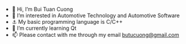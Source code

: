 - 👋 Hi, I’m Bui Tuan Cuong
- 👀 I’m interested in Automotive Technology and Automotive Software 
- ⚓ My basic programming language is C/C++
- 🌱 I’m currently learning Qt
- 📫 Please contact with me through my email butucuong@gmail.com
<!---
butucuong/butucuong is a ✨ special ✨ repository because its `README.md` (this file) appears on your GitHub profile.
You can click the Preview link to take a look at your changes.
--->
